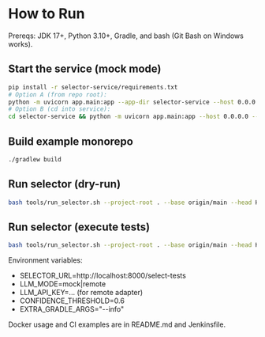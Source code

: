 # How to Run

Prereqs: JDK 17+, Python 3.10+, Gradle, and bash (Git Bash on Windows works).

## Start the service (mock mode)

```bash
pip install -r selector-service/requirements.txt
# Option A (from repo root):
python -m uvicorn app.main:app --app-dir selector-service --host 0.0.0.0 --port 8000
# Option B (cd into service):
cd selector-service && python -m uvicorn app.main:app --host 0.0.0.0 --port 8000
```

## Build example monorepo

```bash
./gradlew build
```

## Run selector (dry-run)

```bash
bash tools/run_selector.sh --project-root . --base origin/main --head HEAD --dry-run
```

## Run selector (execute tests)

```bash
bash tools/run_selector.sh --project-root . --base origin/main --head HEAD
```

Environment variables:
- SELECTOR_URL=http://localhost:8000/select-tests
- LLM_MODE=mock|remote
- LLM_API_KEY=... (for remote adapter)
- CONFIDENCE_THRESHOLD=0.6
- EXTRA_GRADLE_ARGS="--info"

Docker usage and CI examples are in README.md and Jenkinsfile.
